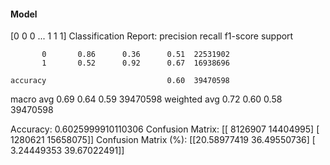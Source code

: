 #### Model
[0 0 0 ... 1 1 1]
Classification Report:
              precision    recall  f1-score   support

           0       0.86      0.36      0.51  22531902
           1       0.52      0.92      0.67  16938696

    accuracy                           0.60  39470598
   macro avg       0.69      0.64      0.59  39470598
weighted avg       0.72      0.60      0.58  39470598

Accuracy: 0.6025999910110306
Confusion Matrix:
[[ 8126907 14404995]
 [ 1280621 15658075]]
Confusion Matrix (%):
[[20.58977419 36.49550736]
 [ 3.24449353 39.67022491]]
